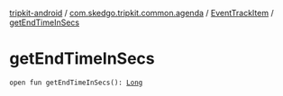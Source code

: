 [tripkit-android](../../index.md) / [com.skedgo.tripkit.common.agenda](../index.md) / [EventTrackItem](index.md) / [getEndTimeInSecs](./get-end-time-in-secs.md)

# getEndTimeInSecs

`open fun getEndTimeInSecs(): `[`Long`](https://kotlinlang.org/api/latest/jvm/stdlib/kotlin/-long/index.html)